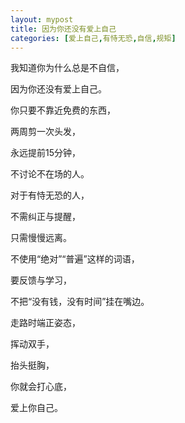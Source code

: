 ```yaml
---
layout: mypost
title: 因为你还没有爱上自己
categories: [爱上自己,有恃无恐,自信,规矩]
---
```


我知道你为什么总是不自信，

因为你还没有爱上自己。

你只要不靠近免费的东西，

两周剪一次头发，

永远提前15分钟，

不讨论不在场的人。

对于有恃无恐的人，

不需纠正与提醒，

只需慢慢远离。

不使用“绝对”“普遍”这样的词语，

要反馈与学习，

不把“没有钱，没有时间”挂在嘴边。

走路时端正姿态，

挥动双手，

抬头挺胸，

你就会打心底，

爱上你自己。